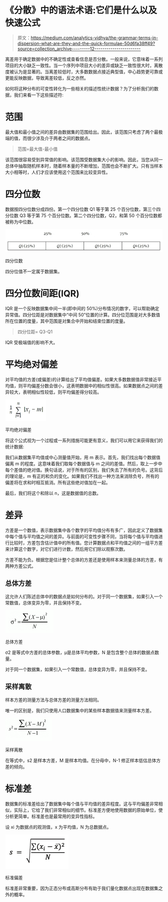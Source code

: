 # 《分散》中的语法术语:它们是什么以及快速公式

> 原文：<https://medium.com/analytics-vidhya/the-grammar-terms-in-dispersion-what-are-they-and-the-quick-formulae-50d6fa38ff49?source=collection_archive---------12----------------------->

离差用于确定数据中的不确定性或查看信息是否分散。一般来说，它意味着一系列项目的大小缺乏一致性。当一个序列中项目大小的差异或缺乏一致性很大时，离散度被认为是显著的。当离差较低时，大多数数据点接近典型值，中心趋势更可靠或更能反映数据，导致离差较低，反之亦然。

如何将这种分布的可变性转化为一些相关的描述性统计数据？为了分析我们的数据，我们来看一下这些描述符:

# 范围

最大值和最小值之间的差异由数据集的范围给出。因此，该范围只考虑了两个最极端的值，而很少涉及介于两者之间的数据点。

> 范围=最大值-最小值

该范围很容易受到异常值的影响。该范围受数据集大小的影响。因此，当您从同一总体中抽取随机样本时，随着样本量的不断增加，范围也会不断扩大。只有当样本大小相等时，人们才应该使用这个范围来比较变异性。

# 四分位数

数据按四分位数分成四份。第一个四分位数 Q1 等于第 25 个百分位数，第三个四分位数 Q3 等于第 75 个百分位数。第二个四分位数，Q2，和第 50 个百分位数都被称为中位数。

![](img/716175b04407bdc9480e3c179cfba05a.png)

四分位数

四分位值不一定属于数据集。

# 四分位数间距(IQR)

IQR 是一个反映数据集中间一半(即中间的 50%)分布情况的数字，可以帮助确定异常值。四分位距是对数据集中“中间 50”位置的计算。四分位范围是对大多数值所在位置的度量，其中范围是对集合中开始和结束位置的度量。

> 四分位距= Q3-Q1

IQR 受极端值的影响不大。

# **平均绝对偏差**

对平均值的方差(或偏差)的计算给出了平均值偏差。如果大多数数据值非常接近平均值，则平均偏差分数会很小，这表明数据中的相似性很高。如果数据点之间的差异较大，表明相似性较低，则平均偏差得分较高。

![](img/8fb8525bf2095880a3180fd6a5d8a275.png)

平均绝对偏差

将这个公式视为一个过程或一系列措施可能更有意义，我们可以用它来获得我们的统计数据:

我们从数据集平均值或中心测量值开始，用 m 表示。首先，我们找出每个数据值偏离 m 的程度。这意味着我们取每个数据值与 m 之间的差值。然后，取上一步中每个差值的绝对值。换句话说，对于所有的区别，我们失去了所有的负号。这背后的理论是，m 有正的和负的变化。如果我们不找出一种方法来消除负号，所有的偏差将在求和时相互抵消。所有这些绝对值加在一起。

最后，我们将这个和除以 n，这是数据值的总数。

# **差异**

方差是一个数值，表示数据集中各个数字的平均值分布有多广，因此定义了数据集中每个值与平均值之间的差异。与前面的可变性步骤不同，当将每个值与平均值进行比较时，方差包含估计值中的所有值。您计算数据点和平均值之间的一组平方差来计算这个数字，对它们进行计数，然后用它们除以观察次数。

方差不能为负。根据您是估计整个总体的方差还是使用样本来测量总体的方差，有两种方差公式。

## 总体方差

这允许人们陈述总体中的数据点是如何分布的。对于同一个数据集，如果引入一个常数值，总体变异为零，并且保持不变。

![](img/c58bcdaa40c539199db3a0ce460bab6e.png)

总体方差

σ2 是等式中方差的总体参数，μ是总体平均参数，N 是包含整个总体的数据点数量。

对于同一个数据集，如果引入一个常数值，总体变异为零，并且保持不变。

## 采样离散

样本方差的测量方法与总体方差的测量方法相同。

唯一的区别是，我们只使用人口数据集中的某些样本数据值来测量样本方差。

![](img/90acc1f3bcef2539cb9acc98286f7b68.png)

采样离散

在等式中，s2 是样本方差，M 是样本均值。在分母中，N-1 修正样本低估总体方差的倾向。

# **标准差**

数据集的标准差给出了数据集中每个值与平均值的差异程度。这与平均偏差非常相似，实际上，它给了我们非常相似的细节。标准差方便地使用数据的原始单位，使分析更简单。标准差也是最常用的变异性指标。

设 xi 为数据点的观测值，x 为平均值，N 为总数据点。

![](img/e5bbd0c876d41ae9056b9c16bf588112.png)

标准偏差

标准差非常重要，因为正态分布或高斯分布有助于我们量化数据点出现在数据集之外的概率。